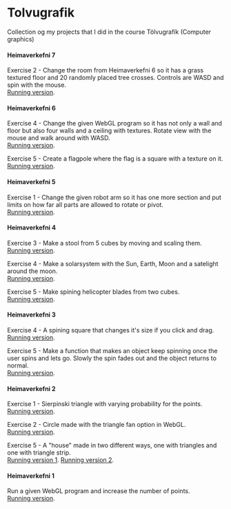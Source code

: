 # Tolvugrafik

Collection og my projects that I did in the course Tölvugrafík (Computer graphics)

#### Heimaverkefni 7

Exercise 2 - Change the room from Heimaverkefni 6 so it has a grass textured floor and 20 randomly placed tree crosses. Controls are WASD and spin with the mouse.  
[Running version](https://notendur.hi.is/~jgs7/tolvugrafik/Heimadaemi%207/VeggurGolf.html).

#### Heimaverkefni 6

Exercise 4 - Change the given WebGL program so it has not only a wall and floor but also four walls and a ceiling with textures. Rotate view with the mouse and walk around with WASD.  
[Running version](https://notendur.hi.is/~jgs7/tolvugrafik/Heimadaemi%206/VeggurGolf.html).

Exercise 5 - Create a flagpole where the flag is a square with a texture on it.  
[Running version](https://notendur.hi.is/~jgs7/tolvugrafik/Heimadaemi%206/fanastong.html).

#### Heimaverkefni 5

Exercise 1 - Change the given robot arm so it has one more section and put limits on how far all parts are allowed to rotate or pivot.  
[Running version](https://notendur.hi.is/~jgs7/tolvugrafik/Heimadaemi%205/robotArmHH.html).

#### Heimaverkefni 4

Exercise 3 - Make a stool from 5 cubes by moving and scaling them.  
[Running version](https://notendur.hi.is/~jgs7/tolvugrafik/Heimadaemi%204/daemi3/d3.html).

Exercise 4 - Make a solarsystem with the Sun, Earth, Moon and a satelight around the moon.  
[Running version](https://notendur.hi.is/~jgs7/tolvugrafik/Heimadaemi%204/daemi4/solkerfi.html).

Exercise 5 - Make spining helicopter blades from two cubes.  
[Running version](https://notendur.hi.is/~jgs7/tolvugrafik/Heimadaemi%204/daemi5/d5.html).

#### Heimaverkefni 3

Exercise 4 - A spining square that changes it's size if you click and drag.  
[Running version](https://notendur.hi.is/~jgs7/tolvugrafik/Heimadaemi%203/daemi%204/rotatingSquare.html).

Exercise 5 - Make a function that makes an object keep spinning once the user spins and lets go. Slowly the spin fades out and the object returns to normal.  
[Running version](https://notendur.hi.is/~jgs7/tolvugrafik/Heimadaemi%203/daemi%205/hhpyramid.html).

#### Heimaverkefni 2

Exercise 1 - Sierpinski triangle with varying probability for the points.  
[Running version](https://notendur.hi.is/~jgs7/tolvugrafik/Heimadaemi%202/daemi1b/gasket1.html).

Exercise 2 - Circle made with the triangle fan option in WebGL.  
[Running version](https://notendur.hi.is/~jgs7/tolvugrafik/Heimadaemi%202/daemi2/circlefan.html).

Exercise 5 - A "house" made in two different ways, one with triangles and one with triangle strip.  
[Running version 1](https://notendur.hi.is/~jgs7/tolvugrafik/Heimadaemi%202/daemi5/d5.html).
[Running version 2](https://notendur.hi.is/~jgs7/tolvugrafik/Heimadaemi%202/daemi5/d5b.html).

#### Heimaverkefni 1

Run a given WebGL program and increase the number of points.  
[Running version](https://notendur.hi.is/~jgs7/tolvugrafik/Heimadaemi%201/gasket1.html).
